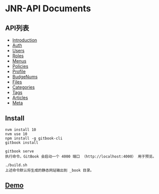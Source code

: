 # JNR-API Documents

## API列表
* [Introduction](README.md)
* [Auth](api-auth.md)
* [Users](api-users.md)
* [Roles](api-roles.md)
* [Menus](api-menus.md)
* [Policies](api-policies.md)
* [Profile](api-profile.md)
* [BudgeNums](api-budge-nums.md)
* [Files](api-files.md)
* [Categories](api-categories.md)
* [Tags](api-tags.md)
* [Articles](api-articles.md)
* [Meta](api-meta.md)

## Install
```
nvm install 10
nvm use 10
npm install -g gitbook-cli
gitbook install

gitbook serve
执行命令，GitBook 会启动一个 4000 端口 （http://localhost:4000） 用于预览。

./build.sh
上述命令默认将生成的静态网站输出到 _book 目录。
```

## [Demo](https://thomaszh.github.io/jnr-api-doc/)
